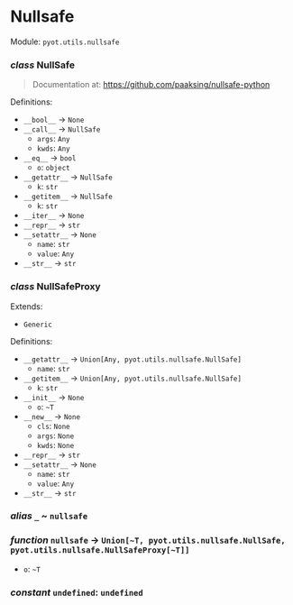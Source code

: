 # Nullsafe 

Module: `pyot.utils.nullsafe` 

### _class_ NullSafe

> Documentation at: https://github.com/paaksing/nullsafe-python

Definitions: 
* `__bool__` -> `None` 
* `__call__` -> `NullSafe` 
  * `args`: `Any` 
  * `kwds`: `Any` 
* `__eq__` -> `bool` 
  * `o`: `object` 
* `__getattr__` -> `NullSafe` 
  * `k`: `str` 
* `__getitem__` -> `NullSafe` 
  * `k`: `str` 
* `__iter__` -> `None` 
* `__repr__` -> `str` 
* `__setattr__` -> `None` 
  * `name`: `str` 
  * `value`: `Any` 
* `__str__` -> `str` 


### _class_ NullSafeProxy

Extends: 
* `Generic` 

Definitions: 
* `__getattr__` -> `Union[Any, pyot.utils.nullsafe.NullSafe]` 
  * `name`: `str` 
* `__getitem__` -> `Union[Any, pyot.utils.nullsafe.NullSafe]` 
  * `k`: `str` 
* `__init__` -> `None` 
  * `o`: `~T` 
* `__new__` -> `None` 
  * `cls`: `None` 
  * `args`: `None` 
  * `kwds`: `None` 
* `__repr__` -> `str` 
* `__setattr__` -> `None` 
  * `name`: `str` 
  * `value`: `Any` 
* `__str__` -> `str` 


### _alias_ `_` ~ `nullsafe` 


### _function_ `nullsafe` -> `Union[~T, pyot.utils.nullsafe.NullSafe, pyot.utils.nullsafe.NullSafeProxy[~T]]` 
* `o`: `~T` 


### _constant_ `undefined`: `undefined` 


